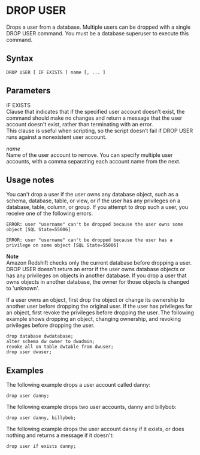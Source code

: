 # DROP USER<a name="r_DROP_USER"></a>

Drops a user from a database\. Multiple users can be dropped with a single DROP USER command\. You must be a database superuser to execute this command\.

## Syntax<a name="r_DROP_USER-synopsis"></a>

```
DROP USER [ IF EXISTS ] name [, ... ]
```

## Parameters<a name="r_DROP_USER-parameters"></a>

IF EXISTS  
Clause that indicates that if the specified user account doesn’t exist, the command should make no changes and return a message that the user account doesn't exist, rather than terminating with an error\.  
This clause is useful when scripting, so the script doesn’t fail if DROP USER runs against a nonexistent user account\.

 *name*   
Name of the user account to remove\. You can specify multiple user accounts, with a comma separating each account name from the next\.

## Usage notes<a name="r_DROP_USER-notes"></a>

You can't drop a user if the user owns any database object, such as a schema, database, table, or view, or if the user has any privileges on a database, table, column, or group\. If you attempt to drop such a user, you receive one of the following errors\.

```
ERROR: user "username" can't be dropped because the user owns some object [SQL State=55006]

ERROR: user "username" can't be dropped because the user has a privilege on some object [SQL State=55006]
```

**Note**  
Amazon Redshift checks only the current database before dropping a user\. DROP USER doesn't return an error if the user owns database objects or has any privileges on objects in another database\. If you drop a user that owns objects in another database, the owner for those objects is changed to 'unknown'\. 

If a user owns an object, first drop the object or change its ownership to another user before dropping the original user\. If the user has privileges for an object, first revoke the privileges before dropping the user\. The following example shows dropping an object, changing ownership, and revoking privileges before dropping the user\.

```
drop database dwdatabase;
alter schema dw owner to dwadmin; 
revoke all on table dwtable from dwuser;
drop user dwuser;
```

## Examples<a name="r_DROP_USER-examples"></a>

The following example drops a user account called danny:

```
drop user danny;
```

The following example drops two user accounts, danny and billybob:

```
drop user danny, billybob;
```

The following example drops the user account danny if it exists, or does nothing and returns a message if it doesn't:

```
drop user if exists danny;
```